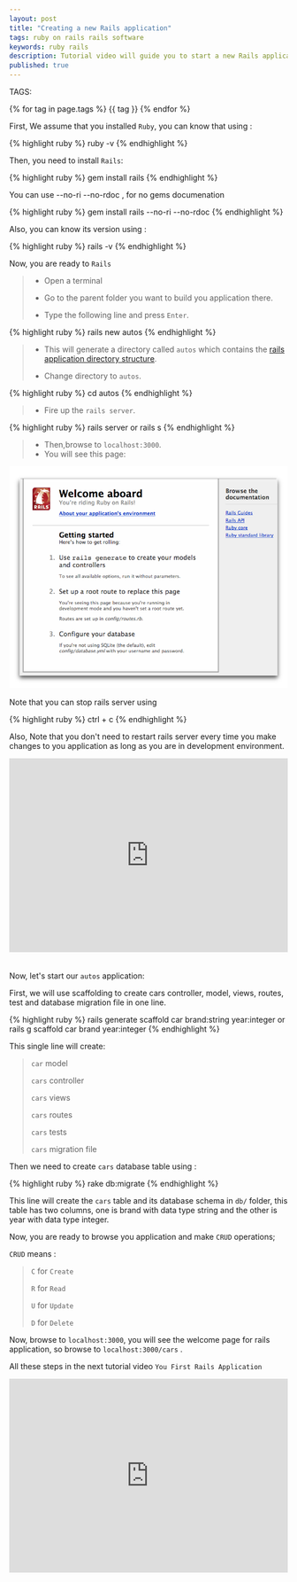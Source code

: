 ```yaml
---
layout: post
title: "Creating a new Rails application"
tags: ruby on rails rails software 
keywords: ruby rails 
description: Tutorial video will guide you to start a new Rails application.
published: true
---
```


   TAGS:
   
   {% for tag in page.tags %} {{ tag }} {% endfor %}

First, We assume that you installed `Ruby`, you can know that using :

{% highlight ruby %}
ruby -v
{% endhighlight %}

Then, you need to install `Rails`:

{% highlight ruby %}
gem install rails
{% endhighlight %}

You can use  --no-ri --no-rdoc , for no gems documenation

{% highlight ruby %}
gem install rails --no-ri --no-rdoc
{% endhighlight %}

Also, you can know its version using :

{% highlight ruby %}
rails -v
{% endhighlight %}

Now, you are ready to `Rails`

> - Open a terminal
>
> - Go to the parent folder you want to build you application there.
>
> - Type the following line and press `Enter`.

{% highlight ruby %}
rails new autos
{% endhighlight %}

>
> - This will generate a directory called `autos` which contains the <a href="/2016/03/24/Directory_structure_in_rails">rails application directory structure</a>.
>
> - Change directory to `autos`.

{% highlight ruby %}
cd autos
{% endhighlight %}

>
> - Fire up the `rails server`.


{% highlight ruby %}
rails server 
or 
rails s
{% endhighlight %}

>
> - Then,browse to `localhost:3000`.
> - You will see this page:

<img src="/images/rails_welcome.png" alt="rails welcome page" title="rails welcome page">

Note that you can stop rails server using 

{% highlight ruby %}
ctrl + c
{% endhighlight %}

Also, Note that you don't need to restart rails server every time you make changes to you application as long as you are in development environment.

<iframe width="100%" height="350" src="https://www.youtube.com/embed/MMUMMAUTq_Y" frameborder="0" allowfullscreen></iframe>

<br>
<br>

Now, let's start our `autos` application:

First, we will use scaffolding to create cars controller, model, views, routes, test and database migration file in one line.

 {% highlight ruby %}
rails generate scaffold car brand:string year:integer
or
rails g scaffold car brand year:integer
{% endhighlight %}

This single line will create:

>
> `car` model
>
> `cars` controller
>
> `cars` views
>
> `cars` routes
>
> `cars` tests
>
> `cars` migration file
>

Then we need to create `cars` database table using :

{% highlight ruby %}
rake db:migrate
{% endhighlight %}

This line will create the `cars` table and its database schema in `db/` folder, this table has two columns, one is brand with data type string and the other is year with data type integer.

Now, you are ready to browse you application and make `CRUD` operations;

`CRUD` means :

>
> `C` for `Create`
>
> `R` for `Read`
>
> `U` for `Update`
>
> `D` for `Delete`
>

Now, browse to `localhost:3000`, you will see the welcome page for rails application, so browse to `localhost:3000/cars` .

All these steps in the next tutorial video `You First Rails Application`

<iframe width="100%" height="350" src="https://www.youtube.com/embed/x3vgeGcrty8" frameborder="0" allowfullscreen></iframe>